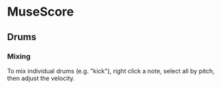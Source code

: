 # MuseScore

## Drums

### Mixing

To mix individual drums (e.g. "kick"), right click a note, select all by pitch, then adjust the velocity.